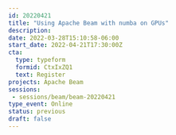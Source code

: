 ```yaml
---
id: 20220421
title: "Using Apache Beam with numba on GPUs"
description: 
date: 2022-03-28T15:10:58-06:00
start_date: 2022-04-21T17:30:00Z
cta: 
  type: typeform
  formid: CtxIxZQ1
  text: Register
projects: Apache Beam
sessions: 
 - sessions/beam/beam-20220421
type_event: Online
status: previous
draft: false
---
```




